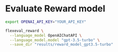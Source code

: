 # Evaluate Reward model

```bash
export OPENAI_API_KEY="YOUR_API_KEY"

flexeval_reward \
  --language_model OpenAIChatAPI \
  --language_model.model "gpt-3.5-turbo" \
  --save_dir "results/reward_model_gpt3.5-turbo"
```